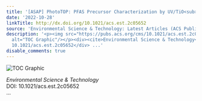 ```yaml
---
title: '[ASAP] PhotoTOP: PFAS Precursor Characterization by UV/TiO<sub>2</sub> Photocatalysis'
date: '2022-10-28'
linkTitle: http://dx.doi.org/10.1021/acs.est.2c05652
source: 'Environmental Science & Technology: Latest Articles (ACS Publications)'
description: '<p><img src="https://pubs.acs.org/cms/10.1021/acs.est.2c05652/asset/images/medium/es2c05652_0001.gif"
  alt="TOC Graphic"/></p><div><cite>Environmental Science & Technology</cite></div><div>DOI:
  10.1021/acs.est.2c05652</div> ...'
disable_comments: true
---
```

<p><img src="https://pubs.acs.org/cms/10.1021/acs.est.2c05652/asset/images/medium/es2c05652_0001.gif" alt="TOC Graphic"/></p><div><cite>Environmental Science & Technology</cite></div><div>DOI: 10.1021/acs.est.2c05652</div> ...